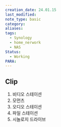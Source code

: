```yaml
---
creation_date: 24.01.15
last_modified: 
note_type: basic
category: 
aliases: 
tags:
  - Synology
  - home_nerwork
  - NAS
Status:
  - Working
PARA:
---
```

## Clip
1. 비디오 스테이션
2. 모먼츠
3. 오디오 스테이션
4. 파일 스테이션
5. 시놀로지 드라이브